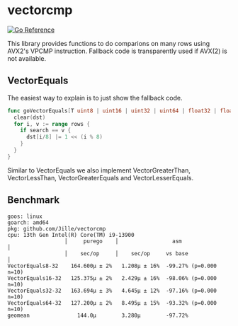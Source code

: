 # vectorcmp

[![Go Reference](https://pkg.go.dev/badge/github.com/Jille/vectorcmp.svg)](https://pkg.go.dev/github.com/Jille/vectorcmp)

This library provides functions to do comparions on many rows using AVX2's VPCMP instruction. Fallback code is transparently used if AVX(2) is not available.

## VectorEquals

The easiest way to explain is to just show the fallback code.

```go
func goVectorEquals[T uint8 | uint16 | uint32 | uint64 | float32 | float64](dst []byte, search T, rows []T) {
  clear(dst)
  for i, v := range rows {
    if search == v {
      dst[i/8] |= 1 << (i % 8)
    }
  }
}
```

Similar to VectorEquals we also implement VectorGreaterThan, VectorLessThan, VectorGreaterEquals and VectorLesserEquals.

## Benchmark

```
goos: linux
goarch: amd64
pkg: github.com/Jille/vectorcmp
cpu: 13th Gen Intel(R) Core(TM) i9-13900
                  │     purego    │                 asm                  │
                  │    sec/op     │    sec/op     vs base                │
VectorEquals8-32    164.600µ ± 2%   1.208µ ± 16%  -99.27% (p=0.000 n=10)
VectorEquals16-32   125.375µ ± 2%   2.429µ ± 16%  -98.06% (p=0.000 n=10)
VectorEquals32-32   163.694µ ± 3%   4.645µ ± 12%  -97.16% (p=0.000 n=10)
VectorEquals64-32   127.200µ ± 2%   8.495µ ± 15%  -93.32% (p=0.000 n=10)
geomean               144.0µ        3.280µ        -97.72%
```
